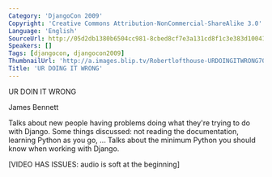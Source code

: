 ```yaml
---
Category: 'DjangoCon 2009'
Copyright: 'Creative Commons Attribution-NonCommercial-ShareAlike 3.0'
Language: 'English'
SourceUrl: http://05d2db1380b6504cc981-8cbed8cf7e3a131cd8f1c3e383d10041.r93.cf2.rackcdn.com/djangocon-2009/32_ur-doing-it-wrong.ogv
Speakers: []
Tags: [djangocon, djangocon2009]
ThumbnailUrl: 'http://a.images.blip.tv/Robertlofthouse-URDOINGITWRONG701.png'
Title: 'UR DOING IT WRONG'
---
```

UR DOIN IT WRONG

  
James Bennett

  
Talks about new people having problems doing what they're trying to do with
Django. Some things discussed: not reading the documentation, learning Python
as you go, ... Talks about the minimum Python you should know when working
with Django.

  
[VIDEO HAS ISSUES: audio is soft at the beginning]


